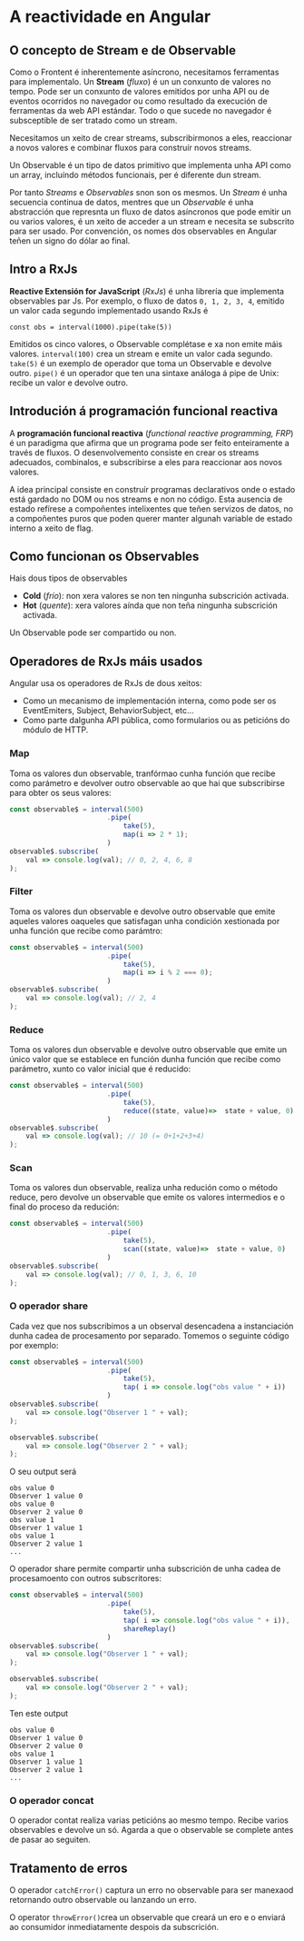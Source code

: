# A reactividade en Angular

##  O concepto de Stream e de Observable

Como o Frontent é inherentemente asíncrono, necesitamos ferramentas para implementalo. Un **Stream** (_fluxo_) é un un conxunto de valores no tempo. Pode ser un conxunto de valores emitidos por unha API ou de eventos ocorridos no navegador ou como resultado da execución de ferramentas da web API estándar. Todo o que sucede no navegador é subsceptible de ser tratado como un stream.

Necesitamos un xeito de crear streams, subscribirmonos a eles, reaccionar a novos valores e combinar fluxos para construír novos streams.

Un Observable é un tipo de datos primitivo que implementa unha API como un array, incluíndo métodos funcionais, per é diferente dun stream.

Por tanto _Streams_ e _Observables_ snon son os mesmos. Un _Stream_ é unha secuencia continua de datos, mentres que un _Observable_ é unha abstracción que represnta un fluxo de datos asíncronos que pode emitir un ou varios valores, é un xeito de acceder a un stream e necesita se subscrito para ser usado. Por convención, os nomes dos observables en Angular teñen un signo do dólar ao final. 

## Intro a RxJs

**Reactive Extensión for JavaScript** (_RxJs_) é unha librería que implementa observables par Js. Por exemplo, o fluxo de datos `0, 1, 2, 3, 4`, emitido un valor cada segundo implementado usando RxJs é 

`const obs = interval(1000).pipe(take(5))`

Emitidos os cinco valores, o Observable complétase e xa non emite máis valores. `interval(100)` crea un stream e emite un valor cada segundo. `take(5)` é un exemplo de operador que toma un Observable e devolve outro. `pipe()` é un operador que ten una sintaxe análoga á pipe de Unix: recibe un valor e devolve outro.

## Introdución á programación funcional reactiva

A **programación funcional reactiva** (_functional reactive programming, FRP_) é un paradigma que afirma que un programa pode ser feito enteiramente a través de fluxos. O desenvolvemento consiste en crear os streams adecuados, combinalos, e subscribirse a eles para reaccionar aos novos valores.

A idea principal consiste en construír programas declarativos onde o estado está gardado no DOM ou nos streams e non no código. Esta ausencia de estado refírese a compoñentes intelixentes que teñen servizos de datos, no a compoñentes puros que poden querer manter algunah variable de estado interno a xeito de flag.

## Como funcionan os Observables

Hais dous tipos de observables

* **Cold** (_frío_): non xera valores se non ten ningunha subscrición activada.
* **Hot** (_quente_): xera valores aínda que non teña ningunha subscrición activada.

Un Observable pode ser compartido ou non. 

##  Operadores de RxJs máis usados

Angular usa os operadores de RxJs de dous xeitos:

* Como un mecanismo de implementación interna, como pode ser os EventEmiters, Subject, BehaviorSubject, etc...
* Como parte dalgunha API pública, como formularios ou as peticións do módulo de HTTP.

### Map

Toma os valores dun observable, tranfórmao cunha función que recibe como parámetro e devolver outro observable ao que hai que subscribirse para obter os seus valores:

```TypeScript
const observable$ = interval(500)
                        .pipe(
                            take(5),
                            map(i => 2 * 1);
                        )
observable$.subscribe(
    val => console.log(val); // 0, 2, 4, 6, 8
);
```

### Filter

Toma os valores dun observable e devolve outro observable que emite aqueles valores  oaqueles que satisfagan unha condición xestionada por unha función que recibe como parámtro:

```TypeScript
const observable$ = interval(500)
                        .pipe(
                            take(5),
                            map(i => i % 2 === 0);
                        )
observable$.subscribe(
    val => console.log(val); // 2, 4
);
```

### Reduce

Toma os valores dun observable e devolve outro observable que emite un único valor que se establece en función dunha función que recibe como parámetro, xunto co valor inicial que é reducido:

```TypeScript
const observable$ = interval(500)
                        .pipe(
                            take(5),
                            reduce((state, value)=>  state + value, 0)
                        )
observable$.subscribe(
    val => console.log(val); // 10 (= 0+1+2+3+4)
);
```

### Scan

Toma os valores dun observable, realiza unha redución como o método reduce, pero devolve un observable que emite os valores intermedios e o final do proceso da redución:

```TypeScript
const observable$ = interval(500)
                        .pipe(
                            take(5),
                            scan((state, value)=>  state + value, 0)
                        )
observable$.subscribe(
    val => console.log(val); // 0, 1, 3, 6, 10
);
```

### O operador share

Cada vez que nos subscribimos a un observal desencadena a instanciación dunha cadea de procesamento por separado. Tomemos o seguinte código por exemplo:

```TypeScript
const observable$ = interval(500)
                        .pipe(
                            take(5),
                            tap( i => console.log("obs value " + i))
                        )
observable$.subscribe(
    val => console.log("Observer 1 " + val); 
);

observable$.subscribe(
    val => console.log("Observer 2 " + val); 
);
```

O seu output será

```
obs value 0
Observer 1 value 0
obs value 0
Observer 2 value 0
obs value 1
Observer 1 value 1
obs value 1
Observer 2 value 1
...
```

O operador share permite compartir unha subscrición de unha cadea de procesamoento con outros subscritores: 
```TypeScript
const observable$ = interval(500)
                        .pipe(
                            take(5),
                            tap( i => console.log("obs value " + i)),
                            shareReplay()
                        )
observable$.subscribe(
    val => console.log("Observer 1 " + val); 
);

observable$.subscribe(
    val => console.log("Observer 2 " + val); 
);
```

Ten este output

```
obs value 0
Observer 1 value 0
Observer 2 value 0
obs value 1
Observer 1 value 1
Observer 2 value 1
...
```


### O operador concat

O operador contat realiza varias peticións ao mesmo tempo. Recibe varios observables e devolve un só. Agarda a que o observable se complete antes de pasar ao seguiten. 
## Tratamento de erros
O operador `catchError()` captura un erro no observable para ser manexaod retornando outro observable ou lanzando un erro.

O operator `throwError()`crea un observable que creará un ero e o enviará ao consumidor inmediatamente despois da subscrición. 

